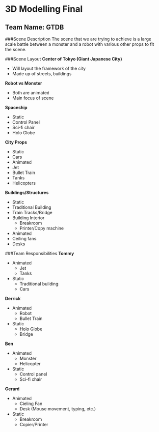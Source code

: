 # 3D Modelling Final
## Team Name: GTDB

###Scene Description
The scene that we are trying to achieve is a large scale battle between a monster and a robot with various other props to fit the scene. 

###Scene Layout
**Center of Tokyo (Giant Japanese City)**
- Will layout the framework of the city
- Made up of streets, buildings

**Robot vs Monster**
- Both are animated
- Main focus of scene

**Spaceship**
- Static
 - Control Panel
 - Sci-fi chair
 - Holo Globe

**City Props**
- Static
 - Cars
- Animated
 - Jet
 - Bullet Train
 - Tanks
 - Helicopters

**Buildings/Structures**
- Static
 - Traditional Building
 - Train Tracks/Bridge
 - Building Interior
   - Breakroom
    - Printer/Copy machine
- Animated
 - Ceiling fans
 - Desks 

###Team Responsibilities
**Tommy**
- Animated
  - Jet
  - Tanks
- Static
  - Traditional building
  - Cars
  
**Derrick**
- Animated
  - Robot
  - Bullet Train
- Static
  - Holo Globe
  - Bridge
  
**Ben**
- Animated
  - Monster
  - Helicopter
- Static
  - Control panel
  - Sci-fi chair
  
**Gerard**
- Animated
  - Cieling Fan
  - Desk (Mouse movement, typing, etc.)
- Static
  - Breakroom
  - Copier/Printer
